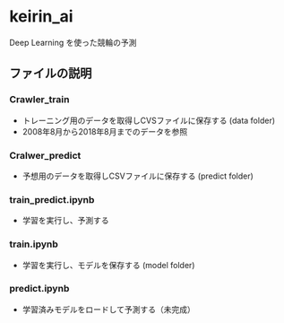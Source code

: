 # keirin_ai
Deep Learning を使った競輪の予測

## ファイルの説明
### Crawler_train
- トレーニング用のデータを取得しCVSファイルに保存する (data folder)
- 2008年8月から2018年8月までのデータを参照
### Cralwer_predict
- 予想用のデータを取得しCSVファイルに保存する (predict folder)
### train_predict.ipynb
- 学習を実行し、予測する
### train.ipynb
- 学習を実行し、モデルを保存する (model folder)
### predict.ipynb
- 学習済みモデルをロードして予測する（未完成）

